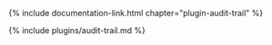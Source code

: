 {% include documentation-link.html chapter="plugin-audit-trail" %}

{% include plugins/audit-trail.md %}
